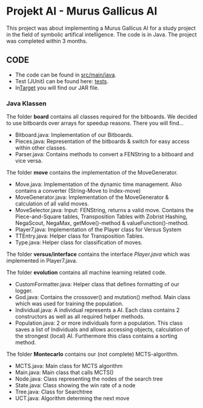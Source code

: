 # Projekt AI - Murus Gallicus AI

This project was about implementing a Murus Gallicus AI for a study project in the field of symbolic artifical intelligence. The code is in Java. The project was completed within 3 months. 

## CODE
- The code can be found in [src/main/java](https://github.com/Annabelita/Game_AI_Java/tree/master/src/main/java).
- Test (JUnit) can be found here: [tests](https://github.com/Annabelita/Game_AI_Java/tree/master/test). 
- In[Target](https://github.com/Annabelita/Game_AI_Java/tree/master/target) you will find our JAR file.  

### Java Klassen
The folder __board__ contains all classes required for the bitboards. We decided to use bitboards over arrays for speedup reasons. There you will find...
- Bitboard.java: Implementation of our Bitboards.
- Pieces.java: Representation of the bitboards & switch for easy access within other classes. 
- Parser.java: Contains methods to convert a FENString to a bitboard and vice versa. 

The folder __move__ contains the implementation of the MoveGenerator.  
- Move.java: Implementation of the dynamic time management. Also contains a converter (String-Move to Index-move) 
- MoveGenerator.java: Implementation of the MoveGenerator & calculation of all valid moves. 
- MoveSelector.java: Input: FENString, returns a valid move. Contains the Piece-and-Square tables, Transposition Tables with Zobrist Hashing, NegaScout, NegaMax, getMove()-method & valueFunction()-method. 
- Player7.java: Implementation of the Player class for Versus System
- TTEntry.java: Helper class for Transposition Tables. 
- Type.java: Helper class for classification of moves. 

The folder __versus/interface__ contains the interface _Player.java_ which was implemented in Player7.java. 

The folder __evolution__ contains all machine learning related code. 
- CustomFormatter.java: Helper class that defines formatting of our logger. 
- God.java: Contains the crossover() and mutation() method. Main class which was used for training the population. 
- Individual.java: A individual represents a AI. Each class contains 2 constructors as well as all required helper methods. 
- Population.java: 2 or more individuals form a population. This class saves a list of Individuals and allows accessing objects, calculation of the strongest (local) AI. Furthermore this class contains a sorting method. 

The folder __Montecarlo__  contains our (not complete) MCTS-algorithm. 
- MCTS.java: Main class for MCTS algorithm
- Main.java: Main class that calls MCTS()
- Node.java: Class representing the nodes of the search tree
- State.java: Class showing the win rate of a node
- Tree.java: Class for Searchtree
- UCT.java: Algorithm determing the next move
 




